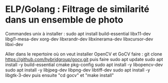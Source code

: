 # ELP/Golang : Filtrage de similarité dans un ensemble de photo

Commandes unix à installer :
  sudo apt install build-essential libx11-dev libgl1-mesa-dev xorg-dev libxrandr-dev libxinerama-dev libxcursor-dev libxi-dev
  
  Aller dans le repertoire où on veut installer OpenCV et GoCV
  faire : git clone https://github.com/hybridgroup/gocv.git   puis faire
	sudo apt update
	sudo apt install -y build-essential cmake pkg-config
	sudo apt install -y libopencv-dev
	sudo apt install -y libjpeg-dev libpng-dev libtiff-dev
	sudo apt install -y libgtk-3-dev
  puis ensuite "cd gocv" et "make install"
  
  
